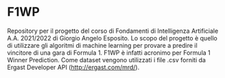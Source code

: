 # F1WP
Repository per il progetto del corso di Fondamenti di Intelligenza Artificiale A.A. 2021/2022 di Giorgio Angelo Esposito. 
Lo scopo del progetto è quello di utilizzare gli algoritmi di machine learning per provare a predire il vincitore di una
gara di Formula 1. F1WP è infatti acronimo per Formula 1 Winner Prediction. 
Come dataset vengono utilizzati i file .csv forniti da Ergast Developer API (http://ergast.com/mrd/).
